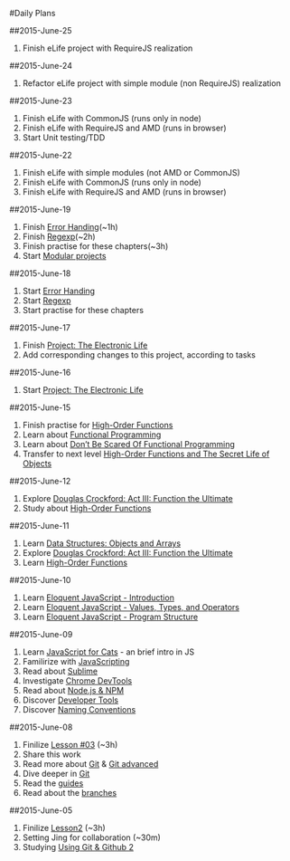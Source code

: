 #Daily Plans

##2015-June-25
1. Finish eLife project with RequireJS realization

##2015-June-24
1. Refactor eLife project with simple module (non RequireJS) realization

##2015-June-23
1. Finish eLife with CommonJS (runs only in node)
2. Finish eLife with RequireJS and AMD (runs in browser)
3. Start Unit testing/TDD

##2015-June-22
1. Finish eLife with simple modules (not AMD or CommonJS)
2. Finish eLife with CommonJS (runs only in node)
3. Finish eLife with RequireJS and AMD (runs in browser)

##2015-June-19
1. Finish [Error Handing](http://eloquentjavascript.net/08_error.html)(~1h)
2. Finish [Regexp](http://eloquentjavascript.net/09_regexp.html)(~2h)
3. Finish practise for these chapters(~3h)
4. Start [Modular projects](https://github.com/brotherhood-of-javascript/js-eng-init/blob/master/organize-code/modules.md)

##2015-June-18

1. Start [Error Handing](http://eloquentjavascript.net/08_error.html)
2. Start [Regexp](http://eloquentjavascript.net/09_regexp.html)
3. Start practise for these chapters

##2015-June-17

1. Finish [Project: The Electronic Life](https://github.com/olehkazban/js-eng-init/blob/master/syntax/project-the-electronic-life.md)
2. Add corresponding changes to this project, according to tasks

##2015-June-16

1. Start [Project: The Electronic Life](https://github.com/olehkazban/js-eng-init/blob/master/syntax/project-the-electronic-life.md)

##2015-June-15

1. Finish practise for [High-Order Functions](https://github.com/olehkazban/js-eng-init/blob/master/syntax/high-order-functions.md)
2. Learn about [Functional Programming](http://scott.sauyet.com/Javascript/Talk/FunctionalProgramming/)
3. Learn about [Don’t Be Scared Of Functional Programming](http://www.smashingmagazine.com/2014/07/02/dont-be-scared-of-functional-programming/)
4. Transfer to next level [High-Order Functions and The Secret Life of Objects](https://github.com/olehkazban/js-eng-init/blob/master/syntax/the-secret-life-of-objects.md)

##2015-June-12

1. Explore [Douglas Crockford: Act III: Function the Ultimate](https://www.youtube.com/watch?v=ya4UHuXNygM)
2. Study about [High-Order Functions](https://github.com/olehkazban/js-eng-init/blob/master/syntax/high-order-functions.md)

##2015-June-11

1. Learn [Data Structures: Objects and Arrays](http://eloquentjavascript.net/04_data.html)
2. Explore [Douglas Crockford: Act III: Function the Ultimate](https://www.youtube.com/watch?v=ya4UHuXNygM)
3. Learn [High-Order Functions](https://github.com/olehkazban/js-eng-init/blob/master/syntax/high-order-functions.md)

##2015-June-10

1. Learn [Eloquent JavaScript - Introduction](http://eloquentjavascript.net/00_intro.html)
2. Learn [Eloquent JavaScript - Values, Types, and Operators](http://eloquentjavascript.net/01_values.html)
3. Learn [Eloquent JavaScript - Program Structure](http://eloquentjavascript.net/02_program_structure.html)

##2015-June-09

1. Learn [JavaScript for Cats](http://jsforcats.com/) - an brief intro in JS
2. Familirize with [JavaScripting](https://github.com/sethvincent/javascripting#javascripting)
3. Read about [Sublime](http://code.tutsplus.com/articles/perfect-workflow-in-sublime-text-free-course--net-27293)
4. Investigate [Chrome DevTools](http://discover-devtools.codeschool.com/?locale=en)
5. Read about [Node.js & NPM](https://github.com/sethvincent/javascripting#javascripting)
6. Discover [Developer Tools](https://github.com/olehkazban/js-eng-init/blob/master/bootcamp/tools-for-development.md#discover-developer-tools)
7. Discover [Naming Conventions](https://github.com/olehkazban/js-eng-init/blob/master/bootcamp/tools-for-development.md#naming-conventions)

##2015-June-08

1. Finilize [Lesson #03](https://www.udacity.com/course/viewer#!/c-ud775/l-3105028581/m-3066758967) (~3h)
2. Share this work
3. Read more about [Git](http://git-scm.com/docs) & [Git advanced](http://git-scm.com/book/en/v2)
4. Dive deeper in [Git](https://www.codeschool.com/paths/git)
5. Read the [guides](https://guides.github.com/)
6. Read about the [branches](http://nvie.com/posts/a-successful-git-branching-model/)

##2015-June-05

1. Finilize [Lesson2](https://www.udacity.com/) (~3h)
2. Setting Jing for collaboration (~30m)
3. Studying [Using Git & Github 2](https://github.com/Cyberixxx/js-eng-init/blob/master/bootcamp/tools-for-collaboration-2.md#use-git-and-github-2)
